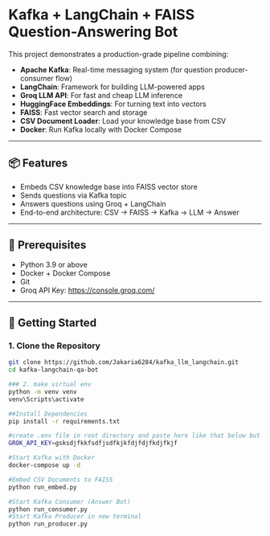 # Kafka + LangChain + FAISS Question-Answering Bot

This project demonstrates a production-grade pipeline combining:

- **Apache Kafka**: Real-time messaging system (for question producer-consumer flow)
- **LangChain**: Framework for building LLM-powered apps
- **Groq LLM API**: For fast and cheap LLM inference
- **HuggingFace Embeddings**: For turning text into vectors
- **FAISS**: Fast vector search and storage
- **CSV Document Loader**: Load your knowledge base from CSV
- **Docker**: Run Kafka locally with Docker Compose

---

## 📦 Features

- Embeds CSV knowledge base into FAISS vector store
- Sends questions via Kafka topic
- Answers questions using Groq + LangChain
- End-to-end architecture: CSV → FAISS → Kafka → LLM → Answer

---

## 🧰 Prerequisites

- Python 3.9 or above
- Docker + Docker Compose
- Git
- Groq API Key: https://console.groq.com/

---

## 🚀 Getting Started

### 1. Clone the Repository

```bash
git clone https://github.com/Jakaria6284/kafka_llm_langchain.git
cd kafka-langchain-qa-bot

### 2. make virtual env
python -m venv venv
venv\Scripts\activate

##Install Dependencies
pip install -r requirements.txt

#create .env file in root directory and paste here like that below but add your real api key
GROK_API_KEY=gsksdjfkkfsdfjsdfkjkfdjfdjfkdjfkjf

#Start Kafka with Docker
docker-compose up -d

#Embed CSV Documents to FAISS
python run_embed.py

#Start Kafka Consumer (Answer Bot)
python run_consumer.py
#Start Kafka Producer in new terminal
python run_producer.py



